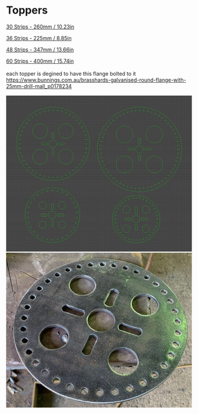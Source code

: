 # Toppers


<a href=https://github.com/DnG-Crafts/Toppers/tree/main/30px>30 Strips - 260mm / 10.23in</a>
<br>

<a href=https://github.com/DnG-Crafts/Toppers/tree/main/36px>36 Strips - 225mm / 8.85in</a>
<br>

<a href=https://github.com/DnG-Crafts/Toppers/tree/main/48px>48 Strips - 347mm / 13.66in</a>
<br>

<a href=https://github.com/DnG-Crafts/Toppers/tree/main/60px>60 Strips - 400mm / 15.74in</a>
<br><br>
each topper is degined to have this flange bolted to it<br>
https://www.bunnings.com.au/brasshards-galvanised-round-flange-with-25mm-drill-mall_p0178234
<br><br>
<img src=https://github.com/DnG-Crafts/Toppers/blob/main/toppers.jpg><br>
<img src=https://github.com/DnG-Crafts/Toppers/blob/main/toppers1.jpg>
